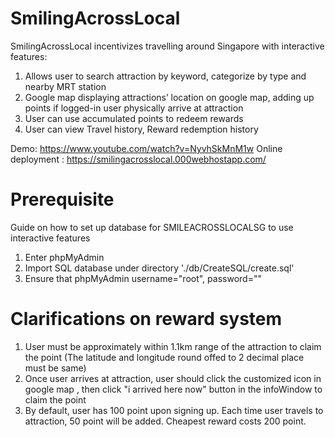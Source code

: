 # SmilingAcrossLocal

SmilingAcrossLocal incentivizes travelling around Singapore with interactive features:

1) Allows user to search attraction by keyword, categorize by type and nearby MRT station
2) Google map displaying attractions’ location on google map, adding up points if logged-in user physically arrive at attraction
3) User can use accumulated points to redeem rewards
4) User can view Travel history, Reward redemption history

Demo: https://www.youtube.com/watch?v=NyvhSkMnM1w
Online deployment : https://smilingacrosslocal.000webhostapp.com/ 

# Prerequisite
Guide on how to set up database for SMILEACROSSLOCALSG to use interactive features 
1) Enter phpMyAdmin 
2) Import SQL database under directory './db/CreateSQL/create.sql'
3) Ensure that phpMyAdmin username="root", password=""

# Clarifications on reward system
1) User must be approximately within 1.1km range of the attraction to claim the point (The latitude and longitude round offed to 2 decimal place must be same)
2) Once user arrives at attraction, user should click the customized icon in google map , then click "i arrived here now" button in the infoWindow to claim the point
3) By default, user has 100 point upon signing up. Each time user travels to attraction, 50 point will be added. Cheapest reward costs 200 point. 
